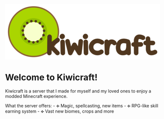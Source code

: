 ![kiwicraft](/kiwicraft.png)
# Welcome to Kiwicraft!
Kiwicraft is a server that I made for myself and my loved ones to enjoy a modded Minecraft experience.

What the server offers:
	- **⟣** Magic, spellcasting, new items
	- **⟣** RPG-like skill earning system
	- **⟣** Vast new biomes, crops and more

